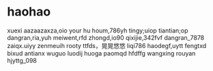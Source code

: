 # haohao
xuexi
aazaazaxza,oio
your hu houm,786yh
tingy;uiop
tiantian;op
dangran,ria,yuh
meiwent,rfd
zhongd,io90
qixijie,342fvf
dangran_7878
zaiqx.uiyy
zenmeuih
rooty
ttfds，晃晃悠悠
liqi786
haodegf,uytt
fengtxd
bixud
antianx
wuguo
luodij
huoga
paomqd
hfdffg
wangxing
rouyan
hjyttg_098
